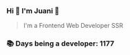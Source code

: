 ### Hi 👋 I&#39;m Juani 🦁

> I&#39;m a Frontend Web Developer SSR

### 📚 Days being a developer: 1177
